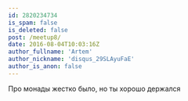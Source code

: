```yaml
---
id: 2820234734
is_spam: false
is_deleted: false
post: /meetup8/
date: 2016-08-04T10:03:16Z
author_fullname: 'Artem'
author_nickname: 'disqus_29SLAyuFaE'
author_is_anon: false
---
```


<p>Про монады жестко было, но ты хорошо держался</p>
